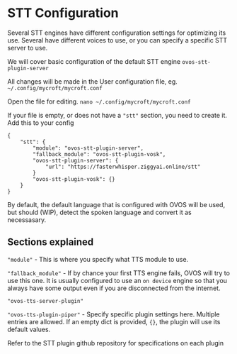 # STT Configuration
Several STT engines have different configuration settings for optimizing its use.  Several have different voices to use, or you can specify a specific STT server to use.

We will cover basic configuration of the default STT engine `ovos-stt-plugin-server`

All changes will be made in the User configuration file, eg. `~/.config/mycroft/mycroft.conf`

Open the file for editing.  `nano ~/.config/mycroft/mycroft.conf`

If your file is empty, or does not have a `"stt"` section, you need to create it.  Add this to your config

```
{
    "stt": {
        "module": "ovos-stt-plugin-server",
        "fallback_module": "ovos-stt-plugin-vosk",
        "ovos-stt-plugin-server": {
            "url": "https://fasterwhisper.ziggyai.online/stt"
        }
        "ovos-stt-plugin-vosk": {}
    }
}
```

By default, the default language that is configured with OVOS will be used, but should (WIP), detect the spoken language and convert it as necessasary.

## Sections explained

`"module"` - This is where you specify what TTS module to use.

`"fallback_module"` - If by chance your first TTS engine fails, OVOS will try to use this one.  It is usually configured to use an `on device` engine so that you always have some output even if you are disconnected from the internet.

`"ovos-tts-server-plugin"`

`"ovos-tts-plugin-piper"` - Specify specific plugin settings here.  Multiple entries are allowed.  If an empty dict is provided, `{}`, the plugin will use its default values.

Refer to the STT plugin github repository for specifications on each plugin
